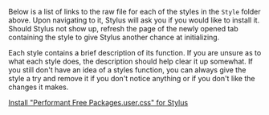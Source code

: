 Below is a list of links to the raw file for each of the styles in the `Style` folder above. Upon navigating to it, Stylus will ask you if you would like to install it. Should Stylus not show up, refresh the page of the newly opened tab containing the style to give Stylus another chance at initializing. 

Each style contains a brief description of its function. If you are unsure as to what each style does, the description should help clear it up somewhat. If you still don't have an idea of a styles function, you can always give the style a try and remove it if you don't notice anything or if you don't like the changes it makes.  

[Install "Performant Free Packages.user.css" for Stylus](https://gitlab.com/___Neopolitan/CSS-Tweaks/-/raw/main/Stylus/steamdb.info/Style/Performant%20Free%20Packages.user.css)  
